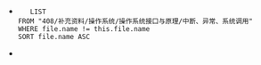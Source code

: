 *   
    ```dataview
	   LIST
	FROM "408/补充资料/操作系统/操作系统接口与原理/中断、异常、系统调用"
	WHERE file.name != this.file.name
	SORT file.name ASC
    ```
- 